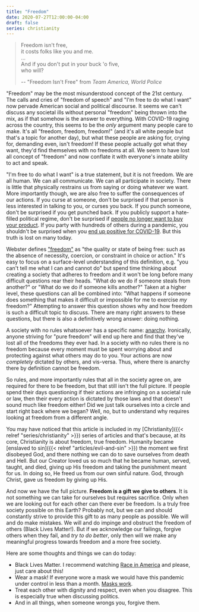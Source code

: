 ```yaml
---
title: "Freedom"
date: 2020-07-27T12:00:00-04:00
draft: false
series: christianity
---
```


> Freedom isn't free,  
> it costs folks like you and me.  
> ...  
> And if you don't put in your buck 'o five,  
> who will?
>
> -- "Freedom Isn't Free" from *Team America, World Police*

"Freedom" may be the most misunderstood concept of the 21st century. The calls and cries of "freedom of speech" and "I'm free to do what I want" now pervade American social and political discourse. It seems we can't discuss any societal ills without personal "freedom" being thrown into the mix, as if that somehow is the answer to everything. With COVID-19 raging across the country, this seems to be the *only* argument many people care to make. It's all "freedom, freedom, freedom!" (and it's all white people but that's a topic for another day), but what these people are asking for, crying for, demanding even, isn't freedom! If these people actually got what they want, they'd find themselves with no freedoms at all. We seem to have lost all concept of "freedom" and now conflate it with everyone's innate ability to act and speak.

"I'm free to do what I want" is a true statement, but it is not freedom. We are all human. We can all communicate. We can all participate in society. There is little that physically restrains us from saying or doing whatever we want. More importantly though, we are also free to suffer the consequences of our actions. If you curse at someone, don't be surprised if that person is less interested in talking to you, or curses you back. If you punch someone, don't be surprised if you get punched back. If you publicly support a hate-filled political regime, don't be surprised if [people no longer want to buy your product](https://www.nbcnews.com/news/latino/latinos-boycotting-goya-say-it-s-not-about-politics-it-n1234052). If you party with hundreds of others during a pandemic, you shouldn't be surprised when you [end up positive for COVID-19](https://www.detroitnews.com/story/news/local/michigan/2020/07/10/several-test-positive-virus-after-torch-lake-july-4-celebration/5418980002/). But this truth is lost on many today.

Webster defines ["freedom"](https://www.merriam-webster.com/dictionary/freedom) as "the quality or state of being free: such as the absence of necessity, coercion, or constraint in choice or action." It's easy to focus on a surface-level understanding of this definition, e.g. "you can't tell me what I can and cannot do" but spend time thinking about creating a society that adheres to freedom and it won't be long before many difficult questions rear their heads. "What do we do if someone steals from another?" or "What do we do if someone kills another?" Taken at a higher level, these questions can all be combined into: "What happens if someone does something that makes it difficult or impossible for me to exercise *my* freedom?" Attempting to answer this question shows why and how freedom is such a difficult topic to discuss. There are many right answers to these questions, but there is also a definitively wrong answer: doing nothing.

A society with no rules whatsoever has a specific name: [anarchy](https://www.merriam-webster.com/dictionary/anarchy). Ironically, anyone striving for "pure freedom" will end up here and find that they've lost all of the freedoms they ever had. In a society with no rules there is no freedom because every moment must be spent worrying about and protecting against what others may do to you. Your actions are now *completely* dictated by others, and vis-versa. Thus, where there is anarchy there by definition cannot be freedom.

So rules, and more importantly rules that all in the society agree on, are required for there to be freedom, but that still isn't the full picture. If people spend their days questioning if their actions are infringing on a societal rule or law, then their every action is dictated by those laws and that doesn't sound much like freedom either! Did we just talk ourselves into a circle and start right back where we began? Well, no, but to understand why requires looking at freedom from a different angle.

You may have noticed that this article is included in my [Christianity]({{< relref "series/christianity" >}}) series of articles and that's because, at its core, Christianity is about freedom, true freedom. Humanity became [enslaved to sin]({{< relref "articles/evil-and-sin" >}}) the moment we first disobeyed God, and there nothing we can do to save ourselves from death and Hell. But our Creator loved us so much that he became human, served, taught, and died, giving up His freedom and taking the punishment meant for us. In doing so, He freed us from our own sinful nature. God, through Christ, gave us freedom by giving up His.

And now we have the full picture. **Freedom is a gift we give to others**. It is not something we can take for ourselves but requires sacrifice. Only when we are looking out for each other can there ever be freedom. Is a truly free society possible on this Earth? Probably not, but we can and should constantly strive to provide this gift to as many people as possible. We will and do make mistakes. We will and do impinge and obstruct the freedom of others (Black Lives Matter!). But if we acknowledge our failings, forgive others when they fail, and *try to do better*, only then will we make any meaningful progress towards freedom and a more free society.

Here are some thoughts and things we can do today:

* Black Lives Matter. I recommend watching [Race in America](https://www.youtube.com/watch?v=AGUwcs9qJXY) and please, just care about this!
* Wear a mask! If everyone wore a mask we would have this pandemic under control in less than a month. [Masks work](https://www.cdc.gov/mmwr/volumes/69/wr/mm6928e2.htm).
* Treat each other with dignity and respect, even when you disagree. This is especially true when discussing politics.
* And in all things, when someone wrongs you, forgive them.
